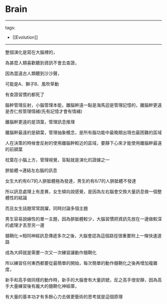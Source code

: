 # Brain

---
tags:
  - [[Evolution]]
---


整個演化是寫在大腦裡的，

為甚麼人類喜歡聽到資訊不會去查證，

因為當遠古人類聽到沙沙聲，

可能是A、獅子B、風吹草動

有查證習慣的都死了




腦幹管理反射，小腦管理本能，離腦幹遠一點是海馬迴是管理記憶的，離腦幹更遠是杏仁核管理情緒(先有記憶才會有情緒)

離腦幹更遠的是頂葉，管理訊息推理

離腦幹最遠的是額葉，管理抽象概念，是所有腦功能中最晚期出現也最困難的區域

人在決策的時候會反射的使用離腦幹較近的區域，要靜下心來才能使用離腦幹最遠的前額葉

枕葉在小腦上方，管理視覺，盲點就是演化的證據之一



胼胝體->連結左右腦的訊息

女生大約有6/7的人胼胝體極為發達，男生約有6/7的人胼胝體不發達

所以訊息處理上有差異，女生傾向說感覺，是因為左右腦會交換大量訊息做一個整體性的結論

而且女生話題常常跳躍，同時討論多個主題

男生容易說線性的單一主題，因為胼胝體較少，大腦習慣把資訊先放在一邊做較深的處理才丟至另一邊




髓鞘化->相同神經訊息傳遞多次之後，大腦會認為這個路徑很重要附上一條快速道路

成為大師就是需要一次又一次練習讓動作髓鞘化

所以練習任何東西都要從最簡單的開始，每次簡單的動作髓鞘化之後再增加複雜度，

新手和高手做同樣的動作時，新手的大腦會有大量訊號，反之高手很安靜，因為高手大量練習後有龐大的髓鞘化神經庫，

有大量的基本功才有多餘心力去做更藝術的思考就是這個原理